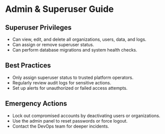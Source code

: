 # Admin & Superuser Guide

## Superuser Privileges

- Can view, edit, and delete all organizations, users, data, and logs.
- Can assign or remove superuser status.
- Can perform database migrations and system health checks.

## Best Practices

- Only assign superuser status to trusted platform operators.
- Regularly review audit logs for sensitive actions.
- Set up alerts for unauthorized or failed access attempts.

## Emergency Actions

- Lock out compromised accounts by deactivating users or organizations.
- Use the admin panel to reset passwords or force logout.
- Contact the DevOps team for deeper incidents.
